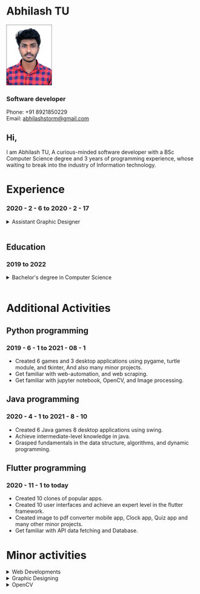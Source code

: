 # Abhilash TU
<img alt="Abhilash TU" width="120px" src="./Img/img.png">

### Software developer
Phone: +91 8921850229\
Email: abhilashstorm@gmail.com

## Hi,
I am Abhilash TU, A curious-minded software developer with a BSc Computer Science degree and 3 years of programming experience, whose waiting to break into the industry of Information technology.
<br/>

# Experience

### 2020 - 2 - 6 to 2020 - 2 - 17
<details>
<summary>Assistant Graphic Designer</summary>
@ Migobucks private ltd
<pre>
👉 During such a small period, I helped a company to re-design their web App & create a UI for their mobile App.
👉 Got experience in participating in company conference and work with co-workers.
</pre>
</details>
<br/>

## Education

### 2019 to 2022
<details>
<summary>Bachelor's degree in Computer Science</summary>
@ Nilgiri College of Arts & Science, Nilgiri, Tamil-nadu
<pre>
👉 3 Year long Computer Science degree covering all fundamentals of computer science.
</pre>
</details>
<br/>

# Additional Activities

## Python programming
### 2019 - 6 - 1 to 2021 - 08 - 1
- Created 6 games and 3 desktop applications using pygame, turtle module, and tkinter, And also many minor projects.
- Get familiar with web-automation, and web scraping.
- Get familiar with jupyter notebook, OpenCV, and Image processing.


## Java programming
### 2020 - 4 - 1 to 2021 - 8 - 10
- Created 6 Java games 8 desktop applications using swing.
- Achieve intermediate-level knowledge in java.
- Grasped fundamentals in the data structure, algorithms, and dynamic programming.

## Flutter programming
### 2020 - 11 - 1 to today
- Created 10 clones of popular apps.
- Created 10 user interfaces and achieve an expert level in the flutter framework.
- Created image to pdf converter mobile app, Clock app, Quiz app and many other minor projects.
- Get familiar with API data fetching and Database.


# Minor activities
<details>
<summary>Web Developments</summary>
<pre>
👉 Created my portfolio website with bootstrap.
👉 Learn Digital marketing fundamentals & marketing.
👉 Learned javaScript programming.
👉 Created many browser games.

</pre>
</details>
<details>
<summary>Graphic Designing</summary>
<pre>
</pre>
</details>
<details>
<summary>OpenCV</summary>

<pre>
👉 Color Detection.
👉 Face Detection.
👉 Shape Detection.
👉 Face Recognition.
👉 Object Tracking.
</pre>
</details>
<br/>


 



